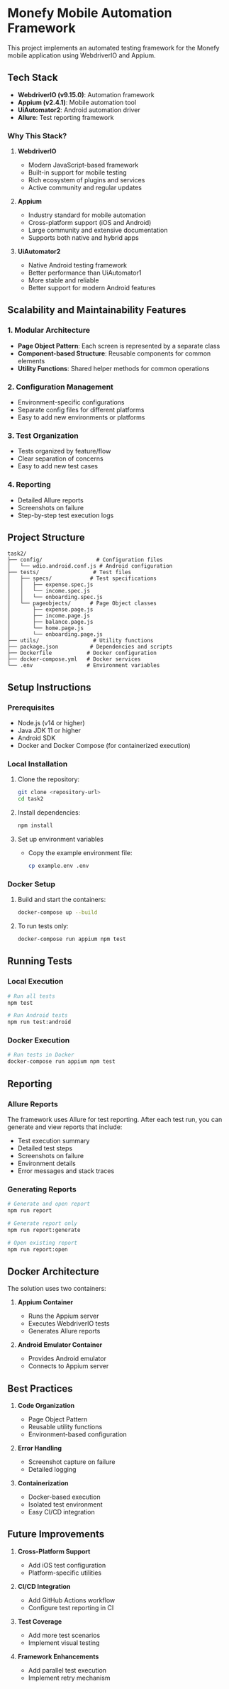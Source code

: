 # Monefy Mobile Automation Framework

This project implements an automated testing framework for the Monefy mobile application using WebdriverIO and Appium.

## Tech Stack

- **WebdriverIO (v9.15.0)**: Automation framework
- **Appium (v2.4.1)**: Mobile automation tool
- **UiAutomator2**: Android automation driver
- **Allure**: Test reporting framework

### Why This Stack?
1. **WebdriverIO**
   - Modern JavaScript-based framework
   - Built-in support for mobile testing
   - Rich ecosystem of plugins and services
   - Active community and regular updates

2. **Appium**
   - Industry standard for mobile automation
   - Cross-platform support (iOS and Android)
   - Large community and extensive documentation
   - Supports both native and hybrid apps

3. **UiAutomator2**
   - Native Android testing framework
   - Better performance than UiAutomator1
   - More stable and reliable
   - Better support for modern Android features

## Scalability and Maintainability Features

### 1. Modular Architecture
- **Page Object Pattern**: Each screen is represented by a separate class
- **Component-based Structure**: Reusable components for common elements
- **Utility Functions**: Shared helper methods for common operations

### 2. Configuration Management
- Environment-specific configurations
- Separate config files for different platforms
- Easy to add new environments or platforms

### 3. Test Organization
- Tests organized by feature/flow
- Clear separation of concerns
- Easy to add new test cases

### 4. Reporting
- Detailed Allure reports
- Screenshots on failure
- Step-by-step test execution logs


## Project Structure

```
task2/
├── config/                 # Configuration files
│   └── wdio.android.conf.js # Android configuration
├── tests/                 # Test files
│   ├── specs/            # Test specifications
│   │   ├── expense.spec.js
│   │   └── income.spec.js
│   │   └── onboarding.spec.js
│   └── pageobjects/      # Page Object classes
│       ├── expense.page.js
│       ├── income.page.js
│       ├── balance.page.js
│       └── home.page.js
│       └── onboarding.page.js
├── utils/                 # Utility functions
├── package.json          # Dependencies and scripts
├── Dockerfile           # Docker configuration
├── docker-compose.yml   # Docker services
└── .env                 # Environment variables
```

## Setup Instructions

### Prerequisites
- Node.js (v14 or higher)
- Java JDK 11 or higher
- Android SDK
- Docker and Docker Compose (for containerized execution)

### Local Installation

1. Clone the repository:
   ```bash
   git clone <repository-url>
   cd task2
   ```

2. Install dependencies:
   ```bash
   npm install
   ```

3. Set up environment variables
   - Copy the example environment file:
     ```bash
     cp example.env .env
     ```

### Docker Setup

1. Build and start the containers:
   ```bash
   docker-compose up --build
   ```

2. To run tests only:
   ```bash
   docker-compose run appium npm test
   ```

## Running Tests

### Local Execution
```bash
# Run all tests
npm test

# Run Android tests
npm run test:android
```

### Docker Execution
```bash
# Run tests in Docker
docker-compose run appium npm test
```

## Reporting

### Allure Reports
The framework uses Allure for test reporting. After each test run, you can generate and view reports that include:

- Test execution summary
- Detailed test steps
- Screenshots on failure
- Environment details
- Error messages and stack traces

### Generating Reports
```bash
# Generate and open report
npm run report

# Generate report only
npm run report:generate

# Open existing report
npm run report:open
```

## Docker Architecture

The solution uses two containers:

1. **Appium Container**
   - Runs the Appium server
   - Executes WebdriverIO tests
   - Generates Allure reports

2. **Android Emulator Container**
   - Provides Android emulator
   - Connects to Appium server

## Best Practices

1. **Code Organization**
   - Page Object Pattern
   - Reusable utility functions
   - Environment-based configuration

2. **Error Handling**
   - Screenshot capture on failure
   - Detailed logging

3. **Containerization**
   - Docker-based execution
   - Isolated test environment
   - Easy CI/CD integration

## Future Improvements

1. **Cross-Platform Support**
   - Add iOS test configuration
   - Platform-specific utilities

2. **CI/CD Integration**
   - Add GitHub Actions workflow
   - Configure test reporting in CI

3. **Test Coverage**
   - Add more test scenarios
   - Implement visual testing

4. **Framework Enhancements**
   - Add parallel test execution
   - Implement retry mechanism 